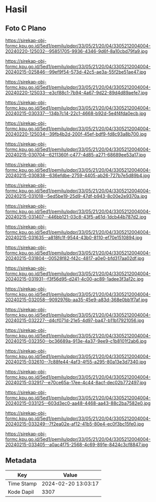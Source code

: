 # Hasil

## Foto C Plano

https://sirekap-obj-formc.kpu.go.id/5ed1/pemilu/pdpr/33/05/21/20/04/3305212004004-20240220-125032--95851705-9936-4346-9d6f-8a10cbd79fa9.jpg

https://sirekap-obj-formc.kpu.go.id/5ed1/pemilu/pdpr/33/05/21/20/04/3305212004004-20240215-025846--99ef9f54-573d-42c5-ae3a-55f2be51ae47.jpg

https://sirekap-obj-formc.kpu.go.id/5ed1/pemilu/pdpr/33/05/21/20/04/3305212004004-20240220-125033--e3cf88c1-7b94-4a67-9d22-89d4d89aefe7.jpg

https://sirekap-obj-formc.kpu.go.id/5ed1/pemilu/pdpr/33/05/21/20/04/3305212004004-20240215-030337--134b7c14-22c1-4668-b92d-5e4f4fda0ecb.jpg

https://sirekap-obj-formc.kpu.go.id/5ed1/pemilu/pdpr/33/05/21/20/04/3305212004004-20240220-125034--39fb4b2d-200f-45ef-bdf9-fd8c93a8b700.jpg

https://sirekap-obj-formc.kpu.go.id/5ed1/pemilu/pdpr/33/05/21/20/04/3305212004004-20240215-030704--6211360f-c477-4d85-a271-68689ee53a17.jpg

https://sirekap-obj-formc.kpu.go.id/5ed1/pemilu/pdpr/33/05/21/20/04/3305212004004-20240215-030838--636efdbe-2759-4405-ab26-727b7e5d89b4.jpg

https://sirekap-obj-formc.kpu.go.id/5ed1/pemilu/pdpr/33/05/21/20/04/3305212004004-20240215-031018--5ed5be19-25d9-47df-b943-8c00e2e9370a.jpg

https://sirekap-obj-formc.kpu.go.id/5ed1/pemilu/pdpr/33/05/21/20/04/3305212004004-20240215-031407--446bb121-03c8-43f5-a61d-1dcb44b787d2.jpg

https://sirekap-obj-formc.kpu.go.id/5ed1/pemilu/pdpr/33/05/21/20/04/3305212004004-20240215-031635--a818fc1f-9544-43b0-8110-ef70e1510894.jpg

https://sirekap-obj-formc.kpu.go.id/5ed1/pemilu/pdpr/33/05/21/20/04/3305212004004-20240215-031804--00528f82-f42c-4817-a0e0-bfd317aa02df.jpg

https://sirekap-obj-formc.kpu.go.id/5ed1/pemilu/pdpr/33/05/21/20/04/3305212004004-20240215-031931--f3f56d95-d241-4c00-ac89-1adee3f3a12c.jpg

https://sirekap-obj-formc.kpu.go.id/5ed1/pemilu/pdpr/33/05/21/20/04/3305212004004-20240215-032058--9092976b-aa35-45e9-a83d-368e0bb1f7af.jpg

https://sirekap-obj-formc.kpu.go.id/5ed1/pemilu/pdpr/33/05/21/20/04/3305212004004-20240215-032227--d4cf071d-21e5-4d97-ba47-b11b17921056.jpg

https://sirekap-obj-formc.kpu.go.id/5ed1/pemilu/pdpr/33/05/21/20/04/3305212004004-20240215-032350--bc36689a-913e-4a37-9ee9-c1b8101f2ab6.jpg

https://sirekap-obj-formc.kpu.go.id/5ed1/pemilu/pdpr/33/05/21/20/04/3305212004004-20240215-032610--7c88fe44-4af3-4f55-a295-80a13e3d7340.jpg

https://sirekap-obj-formc.kpu.go.id/5ed1/pemilu/pdpr/33/05/21/20/04/3305212004004-20240215-032917--e70ce65a-17ee-4c44-8acf-dec02b772497.jpg

https://sirekap-obj-formc.kpu.go.id/5ed1/pemilu/pdpr/33/05/21/20/04/3305212004004-20240215-033125--603d3ec0-aa48-4468-aa43-88c2ba7582e0.jpg

https://sirekap-obj-formc.kpu.go.id/5ed1/pemilu/pdpr/33/05/21/20/04/3305212004004-20240215-033249--7f2ea02e-af12-41b5-80e4-ec0f3bc15fe0.jpg

https://sirekap-obj-formc.kpu.go.id/5ed1/pemilu/pdpr/33/05/21/20/04/3305212004004-20240215-033405--a0ac4f75-2568-4c69-891e-8424c3cf8847.jpg


## Metadata

| Key        | Value               |
| ---------- | ------------------- |
| Time Stamp | 2024-02-20 13:03:17 |
| Kode Dapil | 3307                |



